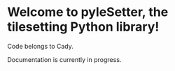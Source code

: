 # Welcome to pyleSetter, the tilesetting Python library!

Code belongs to Cady.

Documentation is currently in progress.
